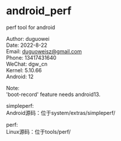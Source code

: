# android_perf
perf tool for android


Author: duguowei  
Date: 2022-8-22  
Email: duguoweisz@gmail.com  
Phone: 13417431640  
WeChat: dgw_cn  
Kernel: 5.10.66  
Android: 12 

Note:  
'boot-record' feature needs android13.  

simpleperf:  
Android源码：位于system/extras/simpleperf/  

perf:  
Linux源码：位于tools/perf/  
